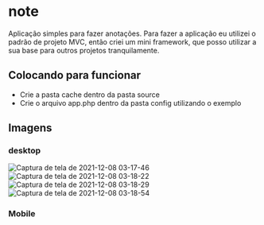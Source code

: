 # note
Aplicação simples para fazer anotações. Para fazer a aplicação eu utilizei o padrão de projeto MVC, então criei um mini framework, que posso utilizar a sua base para outros projetos tranquilamente.

## Colocando para funcionar
- Crie a pasta cache dentro da pasta source
- Crie o arquivo app.php dentro da pasta config utilizando o exemplo

## Imagens

### desktop

![Captura de tela de 2021-12-08 03-17-46](https://user-images.githubusercontent.com/54549125/145158948-ed88294c-ceb7-452c-83f8-b5bd8c2fe24a.png)
![Captura de tela de 2021-12-08 03-18-22](https://user-images.githubusercontent.com/54549125/145159469-62e337dc-c39d-4015-bf2e-2be145673d13.png)
![Captura de tela de 2021-12-08 03-18-29](https://user-images.githubusercontent.com/54549125/145159507-af5df6ea-4571-4f28-a895-fedb2799b27b.png)
![Captura de tela de 2021-12-08 03-18-54](https://user-images.githubusercontent.com/54549125/145159549-ef933713-a523-4f33-a85a-8a27692a0284.png)



### Mobile
